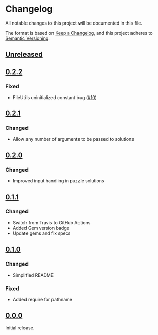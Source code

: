 # Changelog
All notable changes to this project will be documented in this file.

The format is based on [Keep a Changelog](https://keepachangelog.com/en/1.0.0/),
and this project adheres to [Semantic Versioning](https://semver.org/spec/v2.0.0.html).

## [Unreleased]

## [0.2.2]
### Fixed
- FileUtils uninitialized constant bug ([#10](https://github.com/pacso/aoc_rb/pull/10))

## [0.2.1]
### Changed
- Allow any number of arguments to be passed to solutions

## [0.2.0]
### Changed
- Improved input handling in puzzle solutions

## [0.1.1]
### Changed
- Switch from Travis to GitHub Actions
- Added Gem version badge
- Update gems and fix specs

## [0.1.0]
### Changed
- Simplified README

### Fixed
- Added require for pathname

## [0.0.0]

Initial release.

[Unreleased]: https://github.com/pacso/aoc_rb/compare/v0.2.2...HEAD
[0.2.2]: https://github.com/pacso/aoc_rb/compare/v0.2.1...v0.2.2
[0.2.1]: https://github.com/pacso/aoc_rb/compare/v0.2.0...v0.2.1
[0.2.0]: https://github.com/pacso/aoc_rb/compare/v0.1.1...v0.2.0
[0.1.1]: https://github.com/pacso/aoc_rb/compare/v0.1.0...v0.1.1
[0.1.0]: https://github.com/pacso/aoc_rb/compare/v0.0.0...v0.1.0
[0.0.0]: https://github.com/pacso/aoc_rb/tree/9fc471cb0accb95ddad1aeb138d542056a0034c2
